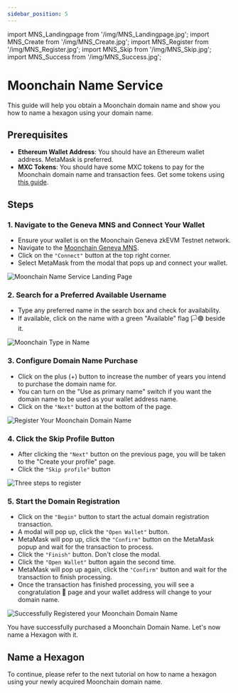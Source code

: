 ```yaml
---
sidebar_position: 5
---
```

import MNS_Landingpage from '/img/MNS_Landingpage.jpg';
import MNS_Create from '/img/MNS_Create.jpg';
import MNS_Register from '/img/MNS_Register.jpg';
import MNS_Skip from '/img/MNS_Skip.jpg';
import MNS_Success from '/img/MNS_Success.jpg';

# Moonchain Name Service

This guide will help you obtain a Moonchain domain name and show you how to name a hexagon using your domain name.

## Prerequisites
- **Ethereum Wallet Address**: You should have an Ethereum wallet address. MetaMask is preferred.
- **MXC Tokens**: You should have some MXC tokens to pay for the Moonchain domain name and transaction fees. Get some tokens using [this guide](./Moonchain-Faucet).

## Steps
### 1. Navigate to the Geneva MNS and Connect Your Wallet
- Ensure your wallet is on the Moonchain Geneva zkEVM Testnet network.
- Navigate to the [Moonchain Geneva MNS](https://geneva-mns.moonchain.com/).
- Click on the `"Connect"` button at the top right corner.
- Select MetaMask from the modal that pops up and connect your wallet.
<img src={MNS_Landingpage} alt="Moonchain Name Service Landing Page" class="full-width-image" />

### 2. Search for a Preferred Available Username
- Type any preferred name in the search box and check for availability.
- If available, click on the name with a green "Available" flag 🏳️🟢 beside it.

<img src={MNS_Create} alt="Moonchain Type in Name" class="full-width-image" />

### 3. Configure Domain Name Purchase
- Click on the plus (+) button to increase the number of years you intend to purchase the domain name for.
- You can turn on the "Use as primary name" switch if you want the domain name to be used as your wallet address name.
- Click on the `"Next"` button at the bottom of the page.
<img src={MNS_Register} alt="Register Your Moonchain Domain Name" class="full-width-image" />

### 4. Click the Skip Profile Button
- After clicking the `"Next"` button on the previous page, you will be taken to the "Create your profile" page.
- Click the `"Skip profile"` button
<img src={MNS_Skip} alt="Three steps to register" class="full-width-image" />

### 5. Start the Domain Registration
- Click on the `"Begin"` button to start the actual domain registration transaction.
- A modal will pop up, click the `"Open Wallet"` button.
- MetaMask will pop up, click the `"Confirm"` button on the MetaMask popup and wait for the transaction to process.
- Click the `"Finish"` button. Don't close the modal.
- Click the `"Open Wallet"` button again the second time.
- MetaMask will pop up again, click the `"Confirm"` button and wait for the transaction to finish processing.
- Once the transaction has finished processing, you will see a congratulation 🎉 page and your wallet address will change to your domain name.

<img src={MNS_Success} alt="Successfully Registered your Moonchain Domain Name" class="full-width-image" />

You have successfully purchased a Moonchain Domain Name. Let's now name a Hexagon with it.

## Name a Hexagon

To continue, please refer to the next tutorial on how to name a hexagon using your newly acquired Moonchain domain name.